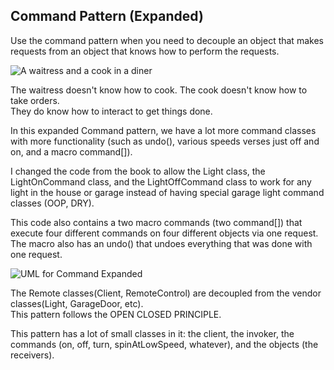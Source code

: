 ## Command Pattern (Expanded)

Use the command pattern when you need to decouple an object that makes requests from an
object that knows how to perform the requests.

![A waitress and a cook in a diner](https://user-images.githubusercontent.com/22779199/36813758-98596720-1ca3-11e8-85f3-5fce11568654.PNG)  

The waitress doesn't know how to cook.  The cook doesn't know how to take orders.   
They do know how to interact to get things done.

In this expanded Command pattern, we have a lot more command classes with more functionality (such as undo(), 
various speeds verses just off and on, and a macro command[]).

I changed the code from the book to allow the Light class, the LightOnCommand class, and the 
LightOffCommand class to work for any light in the house or garage instead of having special 
garage light command classes (OOP, DRY).

This code also contains a two macro commands (two command[]) that execute four different commands 
on four different objects via one request.  The macro also has an undo() that undoes everything 
that was done with one request.
 

![UML for Command Expanded](https://user-images.githubusercontent.com/22779199/36164358-19d39a6e-10ba-11e8-8979-fe082db88b6d.jpg)


The Remote classes(Client, RemoteControl) are decoupled from the vendor classes(Light, GarageDoor, etc).  
This pattern follows the OPEN CLOSED PRINCIPLE.

This pattern has a lot of small classes in it: the client, the invoker, the commands (on, off, turn, 
spinAtLowSpeed, whatever), and the objects (the receivers).





